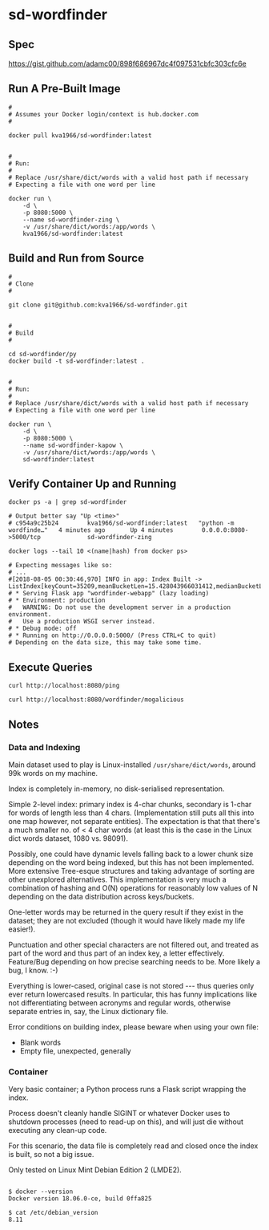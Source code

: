 # sd-wordfinder

## Spec

<https://gist.github.com/adamc00/898f686967dc4f097531cbfc303cfc6e>



## Run A Pre-Built Image

```
#
# Assumes your Docker login/context is hub.docker.com
#

docker pull kva1966/sd-wordfinder:latest


#
# Run:
# 
# Replace /usr/share/dict/words with a valid host path if necessary
# Expecting a file with one word per line

docker run \
    -d \
    -p 8080:5000 \
    --name sd-wordfinder-zing \
    -v /usr/share/dict/words:/app/words \
    kva1966/sd-wordfinder:latest

```

## Build and Run from Source

```
#
# Clone
#

git clone git@github.com:kva1966/sd-wordfinder.git


#
# Build
#

cd sd-wordfinder/py
docker build -t sd-wordfinder:latest .


#
# Run:
# 
# Replace /usr/share/dict/words with a valid host path if necessary
# Expecting a file with one word per line

docker run \
    -d \
    -p 8080:5000 \
    --name sd-wordfinder-kapow \
    -v /usr/share/dict/words:/app/words \
    sd-wordfinder:latest
```


## Verify Container Up and Running

```
docker ps -a | grep sd-wordfinder

# Output better say "Up <time>"
# c954a9c25b24        kva1966/sd-wordfinder:latest   "python -m wordfinde…"   4 minutes ago       Up 4 minutes        0.0.0.0:8080->5000/tcp             sd-wordfinder-zing

docker logs --tail 10 <(name|hash) from docker ps>

# Expecting messages like so:
# ...
#[2018-08-05 00:30:46,970] INFO in app: Index Built -> ListIndex[keyCount=35209,meanBucketLen=15.428043966031412,medianBucketLen=5,wordsIndexed=99171]
# * Serving Flask app "wordfinder-webapp" (lazy loading)
# * Environment: production
#   WARNING: Do not use the development server in a production environment.
#   Use a production WSGI server instead.
# * Debug mode: off
# * Running on http://0.0.0.0:5000/ (Press CTRL+C to quit)
# Depending on the data size, this may take some time.

```


## Execute Queries

```
curl http://localhost:8080/ping

curl http://localhost:8080/wordfinder/mogalicious

```


## Notes

### Data and Indexing

Main dataset used to play is Linux-installed `/usr/share/dict/words`, around
99k words on my machine.

Index is completely in-memory, no disk-serialised representation.

Simple 2-level index: primary index is 4-char chunks, secondary is 1-char for
words of length less than 4 chars. (Implementation still puts all this into one 
map however, not separate entities). The expectation is that that there's a much
smaller no. of < 4 char words (at least this is the case in the Linux dict words
dataset, 1080 vs. 98091). 

Possibly, one could have dynamic levels falling back to a lower chunk size 
depending on the word being indexed, but this has not been implemented. More
extensive Tree-esque structures and taking advantage of sorting are other
unexplored alternatives. This implementation is very much a combination of 
hashing and O(N) operations for reasonably low values of N depending on the 
data distribution across keys/buckets.

One-letter words may be returned in the query result if they exist in the 
dataset; they are not excluded (though it would have likely made my life 
easier!).

Punctuation and other special characters are not filtered out, and treated as 
part of the word and thus part of an index key, a letter effectively. Feature/Bug 
depending on how precise searching needs to be. More likely a bug, I know. :-)

Everything is lower-cased, original case is not stored --- thus queries only 
ever return lowercased results. In particular, this has funny implications 
like not differentiating between acronyms and regular words, otherwise 
separate entries in, say, the Linux dictionary file.

Error conditions on building index, please beware when using your own file:

* Blank words
* Empty file, unexpected, generally


### Container

Very basic container; a Python process runs a Flask script wrapping the index.

Process doesn't cleanly handle SIGINT or whatever Docker uses to shutdown 
processes (need to read-up on this), and will just die without executing any 
clean-up code.

For this scenario, the data file is completely read and closed once the index 
is built, so not a big issue.

Only tested on Linux Mint Debian Edition 2 (LMDE2).


```

$ docker --version
Docker version 18.06.0-ce, build 0ffa825

$ cat /etc/debian_version 
8.11

```
